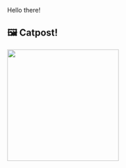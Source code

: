 Hello there!



## 🖼️ Catpost!

<sub>
    <img src="https://cdn2.thecatapi.com/images/4nj.jpg" height="256">
</sub>

